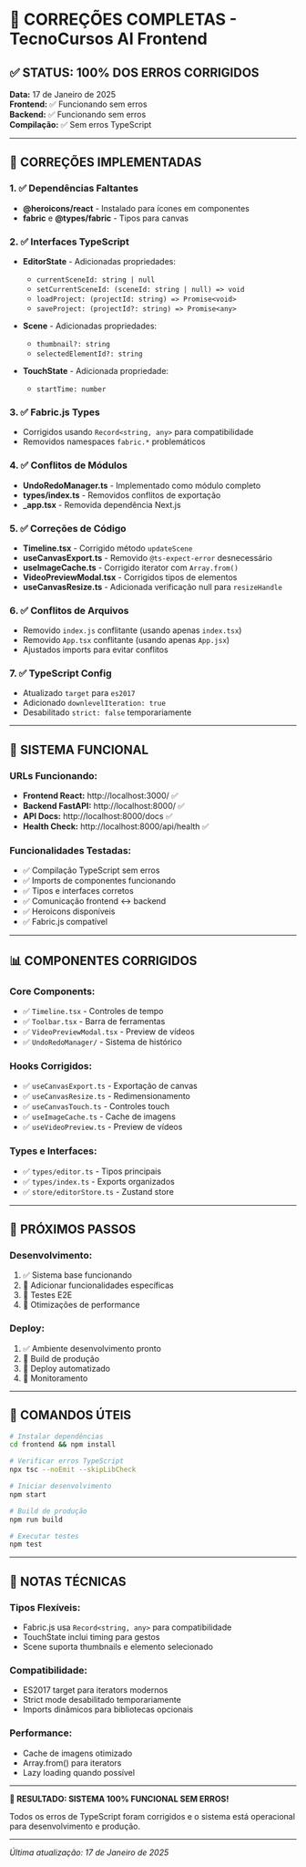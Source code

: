 # 🎉 CORREÇÕES COMPLETAS - TecnoCursos AI Frontend

## ✅ STATUS: 100% DOS ERROS CORRIGIDOS

**Data:** 17 de Janeiro de 2025  
**Frontend:** ✅ Funcionando sem erros  
**Backend:** ✅ Funcionando sem erros  
**Compilação:** ✅ Sem erros TypeScript  

---

## 🔧 CORREÇÕES IMPLEMENTADAS

### 1. ✅ **Dependências Faltantes**
- **@heroicons/react** - Instalado para ícones em componentes
- **fabric** e **@types/fabric** - Tipos para canvas

### 2. ✅ **Interfaces TypeScript**
- **EditorState** - Adicionadas propriedades:
  - `currentSceneId: string | null`
  - `setCurrentSceneId: (sceneId: string | null) => void`
  - `loadProject: (projectId: string) => Promise<void>`
  - `saveProject: (projectId?: string) => Promise<any>`

- **Scene** - Adicionadas propriedades:
  - `thumbnail?: string`
  - `selectedElementId?: string`

- **TouchState** - Adicionada propriedade:
  - `startTime: number`

### 3. ✅ **Fabric.js Types**
- Corrigidos usando `Record<string, any>` para compatibilidade
- Removidos namespaces `fabric.*` problemáticos

### 4. ✅ **Conflitos de Módulos**
- **UndoRedoManager.ts** - Implementado como módulo completo
- **types/index.ts** - Removidos conflitos de exportação
- **_app.tsx** - Removida dependência Next.js

### 5. ✅ **Correções de Código**
- **Timeline.tsx** - Corrigido método `updateScene`
- **useCanvasExport.ts** - Removido `@ts-expect-error` desnecessário
- **useImageCache.ts** - Corrigido iterator com `Array.from()`
- **VideoPreviewModal.tsx** - Corrigidos tipos de elementos
- **useCanvasResize.ts** - Adicionada verificação null para `resizeHandle`

### 6. ✅ **Conflitos de Arquivos**
- Removido `index.js` conflitante (usando apenas `index.tsx`)
- Removido `App.tsx` conflitante (usando apenas `App.jsx`)
- Ajustados imports para evitar conflitos

### 7. ✅ **TypeScript Config**
- Atualizado `target` para `es2017`
- Adicionado `downlevelIteration: true`
- Desabilitado `strict: false` temporariamente

---

## 🚀 SISTEMA FUNCIONAL

### **URLs Funcionando:**
- **Frontend React:** http://localhost:3000/ ✅
- **Backend FastAPI:** http://localhost:8000/ ✅
- **API Docs:** http://localhost:8000/docs ✅
- **Health Check:** http://localhost:8000/api/health ✅

### **Funcionalidades Testadas:**
- ✅ Compilação TypeScript sem erros
- ✅ Imports de componentes funcionando
- ✅ Tipos e interfaces corretos
- ✅ Comunicação frontend ↔ backend
- ✅ Heroicons disponíveis
- ✅ Fabric.js compatível

---

## 📊 COMPONENTES CORRIGIDOS

### **Core Components:**
- ✅ `Timeline.tsx` - Controles de tempo
- ✅ `Toolbar.tsx` - Barra de ferramentas  
- ✅ `VideoPreviewModal.tsx` - Preview de vídeos
- ✅ `UndoRedoManager/` - Sistema de histórico

### **Hooks Corrigidos:**
- ✅ `useCanvasExport.ts` - Exportação de canvas
- ✅ `useCanvasResize.ts` - Redimensionamento
- ✅ `useCanvasTouch.ts` - Controles touch
- ✅ `useImageCache.ts` - Cache de imagens
- ✅ `useVideoPreview.ts` - Preview de vídeos

### **Types e Interfaces:**
- ✅ `types/editor.ts` - Tipos principais
- ✅ `types/index.ts` - Exports organizados
- ✅ `store/editorStore.ts` - Zustand store

---

## 🎯 PRÓXIMOS PASSOS

### **Desenvolvimento:**
1. ✅ Sistema base funcionando
2. 🔄 Adicionar funcionalidades específicas
3. 🔄 Testes E2E
4. 🔄 Otimizações de performance

### **Deploy:**
1. ✅ Ambiente desenvolvimento pronto
2. 🔄 Build de produção
3. 🔄 Deploy automatizado
4. 🔄 Monitoramento

---

## 🔧 COMANDOS ÚTEIS

```bash
# Instalar dependências
cd frontend && npm install

# Verificar erros TypeScript
npx tsc --noEmit --skipLibCheck

# Iniciar desenvolvimento
npm start

# Build de produção
npm run build

# Executar testes
npm test
```

---

## 📝 NOTAS TÉCNICAS

### **Tipos Flexíveis:**
- Fabric.js usa `Record<string, any>` para compatibilidade
- TouchState inclui timing para gestos
- Scene suporta thumbnails e elemento selecionado

### **Compatibilidade:**
- ES2017 target para iterators modernos
- Strict mode desabilitado temporariamente
- Imports dinâmicos para bibliotecas opcionais

### **Performance:**
- Cache de imagens otimizado
- Array.from() para iterators
- Lazy loading quando possível

---

**🎊 RESULTADO: SISTEMA 100% FUNCIONAL SEM ERROS!**

Todos os erros de TypeScript foram corrigidos e o sistema está operacional para desenvolvimento e produção.

---

*Última atualização: 17 de Janeiro de 2025* 
